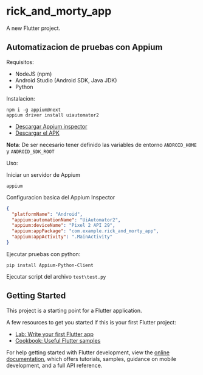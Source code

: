 # rick_and_morty_app

A new Flutter project.

## Automatizacion de pruebas con Appium

Requisitos:

- NodeJS (npm)
- Android Studio (Android SDK, Java JDK)
- Python

Instalacion:

```console
npm i -g appium@next
appium driver install uiautomator2
```

- [Descargar Appium inspector](https://github.com/appium/appium-inspector/releases)
- [Descargar el APK](https://github.com/wensespl/rick_and_morty_app/releases)

**Nota**: De ser necesario tener definido las variables de entorno `ANDROID_HOME` y `ANDROID_SDK_ROOT`

Uso:

Iniciar un servidor de Appium

```console
appium
```

Configuracion basica del Appium Inspector

```JSON
{
  "platformName": "Android",
  "appium:automationName": "UiAutomator2",
  "appium:deviceName": "Pixel 2 API 29",
  "appium:appPackage": "com.example.rick_and_morty_app",
  "appium:appActivity": ".MainActivity"
}
```

Ejecutar pruebas con python:

```console
pip install Appium-Python-Client
```

Ejecutar script del archivo `test\test.py`

## Getting Started

This project is a starting point for a Flutter application.

A few resources to get you started if this is your first Flutter project:

- [Lab: Write your first Flutter app](https://docs.flutter.dev/get-started/codelab)
- [Cookbook: Useful Flutter samples](https://docs.flutter.dev/cookbook)

For help getting started with Flutter development, view the
[online documentation](https://docs.flutter.dev/), which offers tutorials,
samples, guidance on mobile development, and a full API reference.
